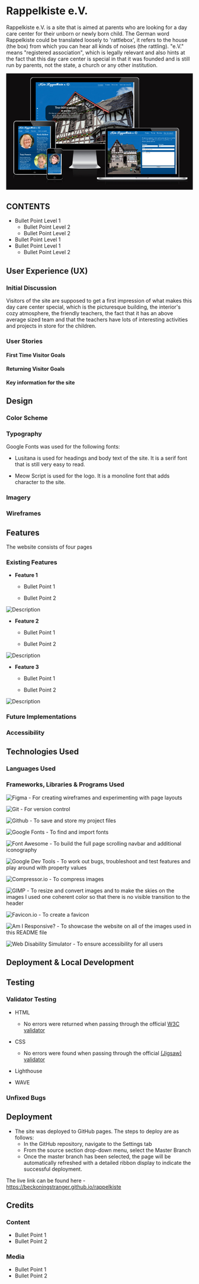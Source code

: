 # Rappelkiste e.V.

Rappelkiste e.V. is a site that is aimed at parents who are looking for a day care center for their unborn or newly born child. The German word Rappelkiste could be translated loosely to 'rattlebox', it refers to the house (the box) from which you can hear all kinds of noises (the rattling). "e.V." means "registered association", which is legally relevant and also hints at the fact that this day care center is special in that it was founded and is still run by parents, not the state, a church or any other institution. 

![Responsive Design - Rappelkiste e.V.](/assets/README-images/amiresponsive.jpg)

## CONTENTS

 - Bullet Point Level 1
    - Bullet Point Level 2
    - Bullet Point Level 2
 - Bullet Point Level 1
 - Bullet Point Level 1
    - Bullet Point Level 2

## User Experience (UX)

### Initial Discussion

Visitors of the site are supposed to get a first impression of what makes this day care center special, which is the picturesque building, the interior's cozy atmosphere, the friendly teachers, the fact that it has an above average sized team and that the teachers have lots of interesting activities and projects in store for the children.

### User Stories

#### First Time Visitor Goals

#### Returning Visitor Goals

#### Key information for the site

## Design

### Color Scheme

### Typography

Google Fonts was used for the following fonts:

- Lusitana is used for headings and body text of the site. It is a serif font that is still very easy to read.

- Meow Script is used for the logo. It is a monoline font that adds character to the site.

### Imagery

### Wireframes

## Features

The website consists of four pages

### Existing Features

- __Feature 1__

    - Bullet Point 1

    - Bullet Point 2

![Description](https://linktophoto.jpg)

- __Feature 2__

    - Bullet Point 1

    - Bullet Point 2

![Description](https://linktophoto.jpg)

- __Feature 3__

    - Bullet Point 1

    - Bullet Point 2

![Description](https://linktophoto.jpg)

### Future Implementations

### Accessibility

## Technologies Used

### Languages Used

### Frameworks, Libraries & Programs Used

![Figma](https://figma.com) - For creating wireframes and experimenting with page layouts

![Git](https://git-scm.com/) - For version control

![Github](https://github.com) - To save and store my project files

![Google Fonts](https://fonts.google.com/) - To find and import fonts

![Font Awesome](https://fontawesome.com/) - To build the full page scrolling navbar and additional iconography

![Google Dev Tools](https://developer.chrome.com/docs/devtools/) - To work out bugs, troubleshoot and test features and play around with property values

![Compressor.io](https://compressor.io) - To compress images

![GIMP](https://gimp.org) - To resize and convert images and to make the skies on the images I used one coherent color so that there is no visible transition to the header

![Favicon.io](https://favicon.io/) - To create a favicon

![Am I Responsive?](https://ui.dev/amiresponsive) - To showcase the website on all of the images used in this README file

![Web Disability Simulator](https://chrome.google.com/webstore/detail/web-disability-simulator/olioanlbgbpmdlgjnnampnnlohigkjla) - To ensure accessibility for all users

## Deployment & Local Development

## Testing

### Validator Testing

- HTML
  - No errors were returned when passing through the official [W3C validator](https://validator.w3.org/nu/?doc=https%3A%2F%2Fcode-institute-org.github.io%2Flove-running-2.0%2Findex.html)
- CSS
  - No errors were found when passing through the official [(Jigsaw) validator](https://jigsaw.w3.org/css-validator/validator?uri=https%3A%2F%2Fvalidator.w3.org%2Fnu%2F%3Fdoc%3Dhttps%253A%252F%252Fcode-institute-org.github.io%252Flove-running-2.0%252Findex.html&profile=css3svg&usermedium=all&warning=1&vextwarning=&lang=en#css)

- Lighthouse

- WAVE

### Unfixed Bugs

## Deployment

- The site was deployed to GitHub pages. The steps to deploy are as follows: 
  - In the GitHub repository, navigate to the Settings tab 
  - From the source section drop-down menu, select the Master Branch
  - Once the master branch has been selected, the page will be automatically refreshed with a detailed ribbon display to indicate the successful deployment. 

The live link can be found here - https://beckoningstranger.github.io/rappelkiste

## Credits

### Content

- Bullet Point 1
- Bullet Point 2

### Media

- Bullet Point 1
- Bullet Point 2


